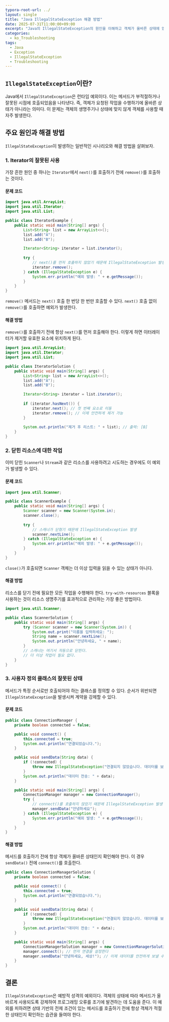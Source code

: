 ```yaml
---
typora-root-url: ../
layout: single
title: "Java IllegalStateException 해결 방법"
date: 2025-07-31T11:00:00+09:00
excerpt: "Java의 IllegalStateException의 원인을 이해하고 객체가 올바른 상태에 있을 때만 메서드를 호출하여 해결하는 방법을 배웁니다. 실용적인 예제를 통해 확인하세요."
categories:
  - ko_Troubleshooting
tags:
  - Java
  - Exception
  - IllegalStateException
  - Troubleshooting
---
```


## `IllegalStateException`이란?

Java에서 `IllegalStateException`은 런타임 예외이다. 이는 메서드가 부적절하거나 잘못된 시점에 호출되었음을 나타낸다. 즉, 객체가 요청된 작업을 수행하기에 올바른 상태가 아니라는 의미다. 이 문제는 객체의 생명주기나 상태에 맞지 않게 객체를 사용할 때 자주 발생한다.

## 주요 원인과 해결 방법

`IllegalStateException`이 발생하는 일반적인 시나리오와 해결 방법을 살펴보자.

### 1. Iterator의 잘못된 사용

가장 흔한 원인 중 하나는 `Iterator`에서 `next()`를 호출하기 전에 `remove()`를 호출하는 것이다.

#### 문제 코드

```java
import java.util.ArrayList;
import java.util.Iterator;
import java.util.List;

public class IteratorExample {
    public static void main(String[] args) {
        List<String> list = new ArrayList<>();
        list.add("A");
        list.add("B");

        Iterator<String> iterator = list.iterator();
        
        try {
            // next()를 먼저 호출하지 않았기 때문에 IllegalStateException 발생
            iterator.remove(); 
        } catch (IllegalStateException e) {
            System.err.println("예외 발생: " + e.getMessage());
        }
    }
}
```

`remove()` 메서드는 `next()` 호출 한 번당 한 번만 호출할 수 있다. `next()` 호출 없이 `remove()`를 호출하면 예외가 발생한다.

#### 해결 방법

`remove()`를 호출하기 전에 항상 `next()`를 먼저 호출해야 한다. 이렇게 하면 이터레이터가 제거할 유효한 요소에 위치하게 된다.

```java
import java.util.ArrayList;
import java.util.Iterator;
import java.util.List;

public class IteratorSolution {
    public static void main(String[] args) {
        List<String> list = new ArrayList<>();
        list.add("A");
        list.add("B");

        Iterator<String> iterator = list.iterator();
        
        if (iterator.hasNext()) {
            iterator.next(); // 첫 번째 요소로 이동
            iterator.remove(); // 이제 안전하게 제거 가능
        }
        
        System.out.println("제거 후 리스트: " + list); // 출력: [B]
    }
}
```

### 2. 닫힌 리소스에 대한 작업

이미 닫힌 `Scanner`나 `Stream`과 같은 리소스를 사용하려고 시도하는 경우에도 이 예외가 발생할 수 있다.

#### 문제 코드

```java
import java.util.Scanner;

public class ScannerExample {
    public static void main(String[] args) {
        Scanner scanner = new Scanner(System.in);
        scanner.close();
        
        try {
            // 스캐너가 닫혔기 때문에 IllegalStateException 발생
            scanner.nextLine(); 
        } catch (IllegalStateException e) {
            System.err.println("예외 발생: " + e.getMessage());
        }
    }
}
```

`close()`가 호출되면 `Scanner` 객체는 더 이상 입력을 읽을 수 있는 상태가 아니다.

#### 해결 방법

리소스를 닫기 전에 필요한 모든 작업을 수행해야 한다. `try-with-resources` 블록을 사용하는 것이 리소스 생명주기를 효과적으로 관리하는 가장 좋은 방법이다.

```java
import java.util.Scanner;

public class ScannerSolution {
    public static void main(String[] args) {
        try (Scanner scanner = new Scanner(System.in)) {
            System.out.print("이름을 입력하세요: ");
            String name = scanner.nextLine();
            System.out.println("안녕하세요, " + name);
        } 
        // 스캐너는 여기서 자동으로 닫힌다.
        // 더 이상 작업이 필요 없다.
    }
}
```

### 3. 사용자 정의 클래스의 잘못된 상태

메서드가 특정 순서로만 호출되어야 하는 클래스를 정의할 수 있다. 순서가 위반되면 `IllegalStateException`을 발생시켜 계약을 강제할 수 있다.

#### 문제 코드

```java
public class ConnectionManager {
    private boolean connected = false;

    public void connect() {
        this.connected = true;
        System.out.println("연결되었습니다.");
    }

    public void sendData(String data) {
        if (!connected) {
            throw new IllegalStateException("연결되지 않았습니다. 데이터를 보낼 수 없습니다.");
        }
        System.out.println("데이터 전송: " + data);
    }

    public static void main(String[] args) {
        ConnectionManager manager = new ConnectionManager();
        try {
            // connect()를 호출하지 않았기 때문에 IllegalStateException 발생
            manager.sendData("안녕하세요");
        } catch (IllegalStateException e) {
            System.err.println("예외 발생: " + e.getMessage());
        }
    }
}
```

#### 해결 방법

메서드를 호출하기 전에 항상 객체가 올바른 상태인지 확인해야 한다. 이 경우 `sendData()` 전에 `connect()`를 호출한다.

```java
public class ConnectionManagerSolution {
    private boolean connected = false;

    public void connect() {
        this.connected = true;
        System.out.println("연결되었습니다.");
    }

    public void sendData(String data) {
        if (!connected) {
            throw new IllegalStateException("연결되지 않았습니다. 데이터를 보낼 수 없습니다.");
        }
        System.out.println("데이터 전송: " + data);
    }

    public static void main(String[] args) {
        ConnectionManagerSolution manager = new ConnectionManagerSolution();
        manager.connect(); // 먼저 연결을 설정한다
        manager.sendData("안녕하세요, 세상!"); // 이제 데이터를 안전하게 보낼 수 있다
    }
}
```

## 결론

`IllegalStateException`은 예방적 성격의 예외이다. 객체의 상태에 따라 메서드가 올바르게 사용되도록 강제하여 프로그래밍 오류를 조기에 발견하는 데 도움을 준다. 이 예외를 피하려면 상태 기반의 전제 조건이 있는 메서드를 호출하기 전에 항상 객체가 적절한 상태인지 확인하는 습관을 들여야 한다.
